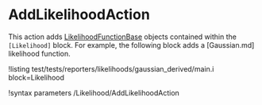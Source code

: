 # AddLikelihoodAction

This action adds [LikelihoodFunctionBase](Likelihood/index.md) objects contained within the `[Likelihood]` block. For example,
the following block adds a [Gaussian.md] likelihood function.

!listing test/tests/reporters/likelihoods/gaussian_derived/main.i block=Likelihood

!syntax parameters /Likelihood/AddLikelihoodAction

